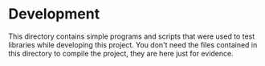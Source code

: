 # Development
This directory contains simple programs and scripts that were used
to test libraries while developing this project. You don't need
the files contained in this directory to compile the project,
they are here just for evidence.
